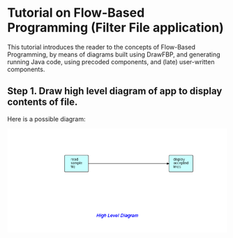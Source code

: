# Tutorial on Flow-Based Programming (Filter File application)

This tutorial introduces the reader to the concepts of Flow-Based Programming, by means of diagrams built using DrawFBP, and generating running Java code, using precoded components, and (late) user-written components.


## Step 1.  Draw high level diagram of app to display contents of file. 

Here is a possible diagram:

![High level diagram](docs/Step1.png)
